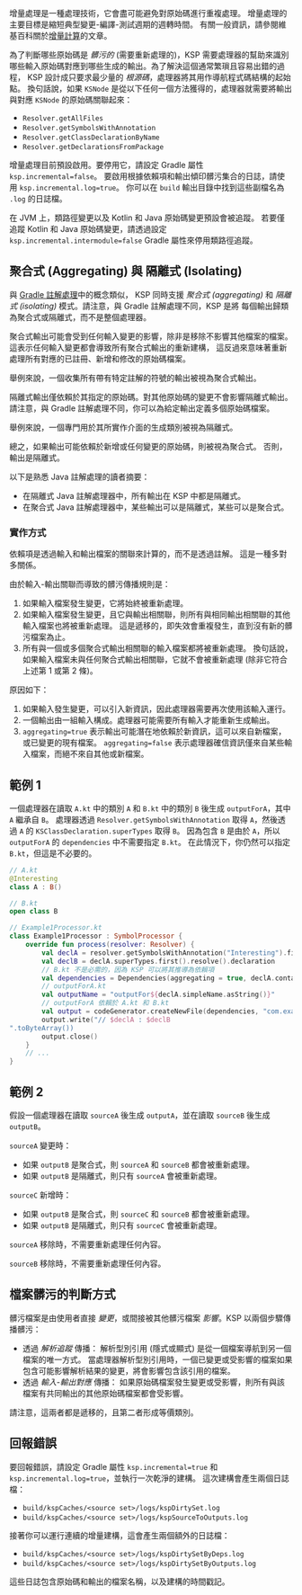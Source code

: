 [//]: # (title: 增量處理)

增量處理是一種處理技術，它會盡可能避免對原始碼進行重複處理。
增量處理的主要目標是縮短典型變更-編譯-測試週期的週轉時間。
有關一般資訊，請參閱維基百科關於[增量計算](https://en.wikipedia.org/wiki/Incremental_computing)的文章。

為了判斷哪些原始碼是 _髒污的_ (需要重新處理的)，KSP 需要處理器的幫助來識別
哪些輸入原始碼對應到哪些生成的輸出。為了解決這個通常繁瑣且容易出錯的過程，
KSP 設計成只要求最少量的 _根源碼_，處理器將其用作導航程式碼結構的起始點。
換句話說，如果 `KSNode` 是從以下任何一個方法獲得的，處理器就需要將輸出與對應 `KSNode` 的原始碼關聯起來：
* `Resolver.getAllFiles`
* `Resolver.getSymbolsWithAnnotation`
* `Resolver.getClassDeclarationByName`
* `Resolver.getDeclarationsFromPackage`

增量處理目前預設啟用。要停用它，請設定 Gradle 屬性 `ksp.incremental=false`。
要啟用根據依賴項和輸出傾印髒污集合的日誌，請使用 `ksp.incremental.log=true`。
你可以在 `build` 輸出目錄中找到這些副檔名為 `.log` 的日誌檔。

在 JVM 上，類路徑變更以及 Kotlin 和 Java 原始碼變更預設會被追蹤。
若要僅追蹤 Kotlin 和 Java 原始碼變更，請透過設定 `ksp.incremental.intermodule=false` Gradle 屬性來停用類路徑追蹤。

## 聚合式 (Aggregating) 與 隔離式 (Isolating)

與 [Gradle 註解處理](https://docs.gradle.org/current/userguide/java_plugin.html#sec:incremental_annotation_processing)中的概念類似，
KSP 同時支援 _聚合式 (aggregating)_ 和 _隔離式 (isolating)_ 模式。請注意，與 Gradle 註解處理不同，KSP 是將
每個輸出歸類為聚合式或隔離式，而不是整個處理器。

聚合式輸出可能會受到任何輸入變更的影響，除非是移除不影響其他檔案的檔案。
這表示任何輸入變更都會導致所有聚合式輸出的重新建構，
這反過來意味著重新處理所有對應的已註冊、新增和修改的原始碼檔案。

舉例來說，一個收集所有帶有特定註解的符號的輸出被視為聚合式輸出。

隔離式輸出僅依賴於其指定的原始碼。對其他原始碼的變更不會影響隔離式輸出。
請注意，與 Gradle 註解處理不同，你可以為給定輸出定義多個原始碼檔案。

舉例來說，一個專門用於其所實作介面的生成類別被視為隔離式。

總之，如果輸出可能依賴於新增或任何變更的原始碼，則被視為聚合式。
否則，輸出是隔離式。

以下是熟悉 Java 註解處理的讀者摘要：
* 在隔離式 Java 註解處理器中，所有輸出在 KSP 中都是隔離式。
* 在聚合式 Java 註解處理器中，某些輸出可以是隔離式，某些可以是聚合式。

### 實作方式

依賴項是透過輸入和輸出檔案的關聯來計算的，而不是透過註解。
這是一種多對多關係。

由於輸入-輸出關聯而導致的髒污傳播規則是：
1. 如果輸入檔案發生變更，它將始終被重新處理。
2. 如果輸入檔案發生變更，且它與輸出相關聯，則所有與相同輸出相關聯的其他輸入檔案也將被重新處理。
   這是遞移的，即失效會重複發生，直到沒有新的髒污檔案為止。
3. 所有與一個或多個聚合式輸出相關聯的輸入檔案都將被重新處理。
   換句話說，如果輸入檔案未與任何聚合式輸出相關聯，它就不會被重新處理
   (除非它符合上述第 1 或第 2 條)。

原因如下：
1. 如果輸入發生變更，可以引入新資訊，因此處理器需要再次使用該輸入運行。
2. 一個輸出由一組輸入構成。處理器可能需要所有輸入才能重新生成輸出。
3. `aggregating=true` 表示輸出可能潛在地依賴於新資訊，這可以來自新檔案，或已變更的現有檔案。
   `aggregating=false` 表示處理器確信資訊僅來自某些輸入檔案，而絕不來自其他或新檔案。

## 範例 1

一個處理器在讀取 `A.kt` 中的類別 `A` 和 `B.kt` 中的類別 `B` 後生成 `outputForA`，其中 `A` 繼承自 `B`。
處理器透過 `Resolver.getSymbolsWithAnnotation` 取得 `A`，然後透過 `A` 的 `KSClassDeclaration.superTypes` 取得 `B`。
因為包含 `B` 是由於 `A`，所以 `outputForA` 的 `dependencies` 中不需要指定 `B.kt`。
在此情況下，你仍然可以指定 `B.kt`，但這是不必要的。

```kotlin
// A.kt
@Interesting
class A : B()

// B.kt
open class B

// Example1Processor.kt
class Example1Processor : SymbolProcessor {
    override fun process(resolver: Resolver) {
        val declA = resolver.getSymbolsWithAnnotation("Interesting").first() as KSClassDeclaration
        val declB = declA.superTypes.first().resolve().declaration
        // B.kt 不是必需的，因為 KSP 可以將其推導為依賴項
        val dependencies = Dependencies(aggregating = true, declA.containingFile!!)
        // outputForA.kt
        val outputName = "outputFor${declA.simpleName.asString()}"
        // outputForA 依賴於 A.kt 和 B.kt
        val output = codeGenerator.createNewFile(dependencies, "com.example", outputName, "kt")
        output.write("// $declA : $declB
".toByteArray())
        output.close()
    }
    // ...
}
```

## 範例 2

假設一個處理器在讀取 `sourceA` 後生成 `outputA`，並在讀取 `sourceB` 後生成 `outputB`。

`sourceA` 變更時：
* 如果 `outputB` 是聚合式，則 `sourceA` 和 `sourceB` 都會被重新處理。
* 如果 `outputB` 是隔離式，則只有 `sourceA` 會被重新處理。

`sourceC` 新增時：
* 如果 `outputB` 是聚合式，則 `sourceC` 和 `sourceB` 都會被重新處理。
* 如果 `outputB` 是隔離式，則只有 `sourceC` 會被重新處理。

`sourceA` 移除時，不需要重新處理任何內容。

`sourceB` 移除時，不需要重新處理任何內容。

## 檔案髒污的判斷方式

髒污檔案是由使用者直接 _變更_，或間接被其他髒污檔案 _影響_。KSP 以兩個步驟傳播髒污：
* 透過 _解析追蹤_ 傳播：
  解析型別引用 (隱式或顯式) 是從一個檔案導航到另一個檔案的唯一方式。
  當處理器解析型別引用時，一個已變更或受影響的檔案如果包含可能影響解析結果的變更，將會影響包含該引用的檔案。
* 透過 _輸入-輸出對應_ 傳播：
  如果原始碼檔案發生變更或受影響，則所有與該檔案有共同輸出的其他原始碼檔案都會受影響。

請注意，這兩者都是遞移的，且第二者形成等價類別。

## 回報錯誤

要回報錯誤，請設定 Gradle 屬性 `ksp.incremental=true` 和 `ksp.incremental.log=true`，並執行一次乾淨的建構。
這次建構會產生兩個日誌檔：

* `build/kspCaches/<source set>/logs/kspDirtySet.log`
* `build/kspCaches/<source set>/logs/kspSourceToOutputs.log`

接著你可以運行連續的增量建構，這會產生兩個額外的日誌檔：

* `build/kspCaches/<source set>/logs/kspDirtySetByDeps.log`
* `build/kspCaches/<source set>/logs/kspDirtySetByOutputs.log`

這些日誌包含原始碼和輸出的檔案名稱，以及建構的時間戳記。